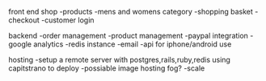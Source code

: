 front end shop
-products
-mens and womens category
-shopping basket
-checkout
-customer login

backend
-order management
-product management
-paypal integration
-google analytics
-redis instance
-email
-api for iphone/android use

hosting
-setup a remote server with postgres,rails,ruby,redis using capitstrano to deploy
-possiable image hosting fog?
-scale